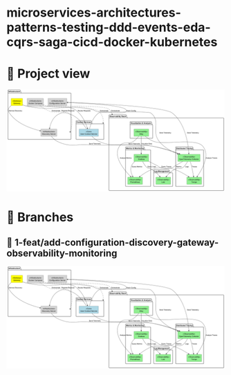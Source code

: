 # microservices-architectures-patterns-testing-ddd-events-eda-cqrs-saga-cicd-docker-kubernetes

# 🔷  Project view
<div align="center">
<img src="./diagrams/1-feat-add-configuration-discovery-gateway-observability-monitoring.png" alt="Architecture Diagram" style="max-width: 800px; max-height: 400px; width: 100%; height: auto;">
</div>

# 🔷 Branches

##  🌵 1-feat/add-configuration-discovery-gateway-observability-monitoring
<div align="center">
<img src="./diagrams/1-feat-add-configuration-discovery-gateway-observability-monitoring.png" alt="Architecture Diagram" style="max-width: 800px; max-height: 400px; width: 100%; height: auto;">
</div>